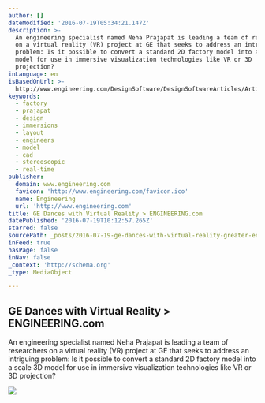 ```yaml
---
author: []
dateModified: '2016-07-19T05:34:21.147Z'
description: >-
  An engineering specialist named Neha Prajapat is leading a team of researchers
  on a virtual reality (VR) project at GE that seeks to address an intriguing
  problem: Is it possible to convert a standard 2D factory model into a scale 3D
  model for use in immersive visualization technologies like VR or 3D
  projection?
inLanguage: en
isBasedOnUrl: >-
  http://www.engineering.com/DesignSoftware/DesignSoftwareArticles/ArticleID/12671/GE-Dances-with-Virtual-Reality.aspx
keywords:
  - factory
  - prajapat
  - design
  - immersions
  - layout
  - engineers
  - model
  - cad
  - stereoscopic
  - real-time
publisher:
  domain: www.engineering.com
  favicon: 'http://www.engineering.com/favicon.ico'
  name: Engineering
  url: 'http://www.engineering.com'
title: GE Dances with Virtual Reality > ENGINEERING.com
datePublished: '2016-07-19T10:12:57.265Z'
starred: false
sourcePath: _posts/2016-07-19-ge-dances-with-virtual-reality-greater-engineeringcom.md
inFeed: true
hasPage: false
inNav: false
_context: 'http://schema.org'
_type: MediaObject

---
```

<article style=""><h1>GE Dances with Virtual Reality &gt; ENGINEERING.com</h1><p>An engineering specialist named Neha Prajapat is leading a team of researchers on a virtual reality (VR) project at GE that seeks to address an intriguing problem: Is it possible to convert a standard 2D factory model into a scale 3D model for use in immersive visualization technologies like VR or 3D projection?</p><img src="http://res.cloudinary.com/engineering-com/image/upload/w_640,h_640,c_limit/GE_dlgz1w.jpg" /></article>